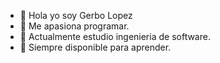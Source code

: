 - 👋 Hola yo soy Gerbo Lopez
- 👀 Me apasiona programar.
- 🌱 Actualmente estudio ingenieria de software.
- 💞️ Siempre disponible para aprender.
